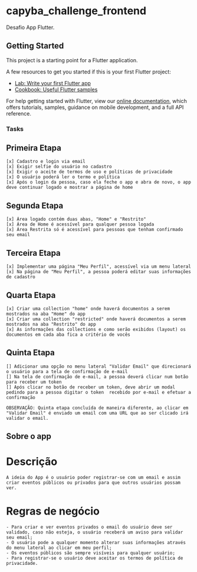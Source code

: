 # capyba_challenge_frontend

Desafio App Flutter.

## Getting Started

This project is a starting point for a Flutter application.

A few resources to get you started if this is your first Flutter project:

- [Lab: Write your first Flutter app](https://flutter.dev/docs/get-started/codelab)
- [Cookbook: Useful Flutter samples](https://flutter.dev/docs/cookbook)

For help getting started with Flutter, view our
[online documentation](https://flutter.dev/docs), which offers tutorials,
samples, guidance on mobile development, and a full API reference.

### Tasks
  ## Primeira Etapa
    [x] Cadastro e login via email
    [x] Exigir selfie do usuário no cadastro
    [x] Exigir o aceite de termos de uso e políticas de privacidade
    [x] O usuário poderá ler o termo e política
    [x] Após o login da pessoa, caso ela feche o app e abra de novo, o app deve continuar logado e mostrar a página de home
  
  ## Segunda Etapa
    [x] Área logado contém duas abas, "Home" e "Restrito"
    [x] Área de Home é acessível para qualquer pessoa logada
    [x] Área Restrita só é acessível para pessoas que tenham confirmado seu email

  ## Terceira Etapa
    [x] Implementar uma página "Meu Perfil", acessível via um menu lateral
    [x] Na página de "Meu Perfil", a pessoa poderá editar suas informações de cadastro

  ## Quarta Etapa
    [x] Criar uma collection "home" onde haverá documentos a serem mostrados na aba "Home" do app
    [x] Criar uma collection "restricted" onde haverá documentos a serem mostrados na aba "Restrito" do app
    [x] As informações das collections e como serão exibidos (layout) os documentos em cada aba fica a critério de vocês

  ## Quinta Etapa
    [] Adicionar uma opção no menu lateral "Validar Email" que direcionará o usuário para a tela de confirmação de e-mail
    [] Na tela de confirmação de e-mail, a pessoa deverá clicar num botão para receber um token
    [] Após clicar no botão de receber um token, deve abrir um modal pedindo para a pessoa digitar o token  recebido por e-mail e efetuar a confirmação

    OBSERVAÇÃO: Quinta etapa concluída de maneira diferente, ao clicar em "Validar Email" é enviado um email com uma URL que ao ser clicado irá validar o email.

## Sobre o app
  # Descrição
    A ideia do App é o usuário poder registrar-se com um email e assim criar eventos públicos ou privados para que outros usuários possam ver.

  # Regras de negócio
    - Para criar e ver eventos privados o email do usuário deve ser validado, caso não esteja, o usuário receberá um aviso para validar seu email;
    - O usuário pode a qualquer momento alterar suas informações através do menu lateral ao clicar em meu perfil;
    - Os eventos públicos são sempre visíveis para qualquer usuário;
    - Para registrar-se o usuário deve aceitar os termos de política de privacidade.
